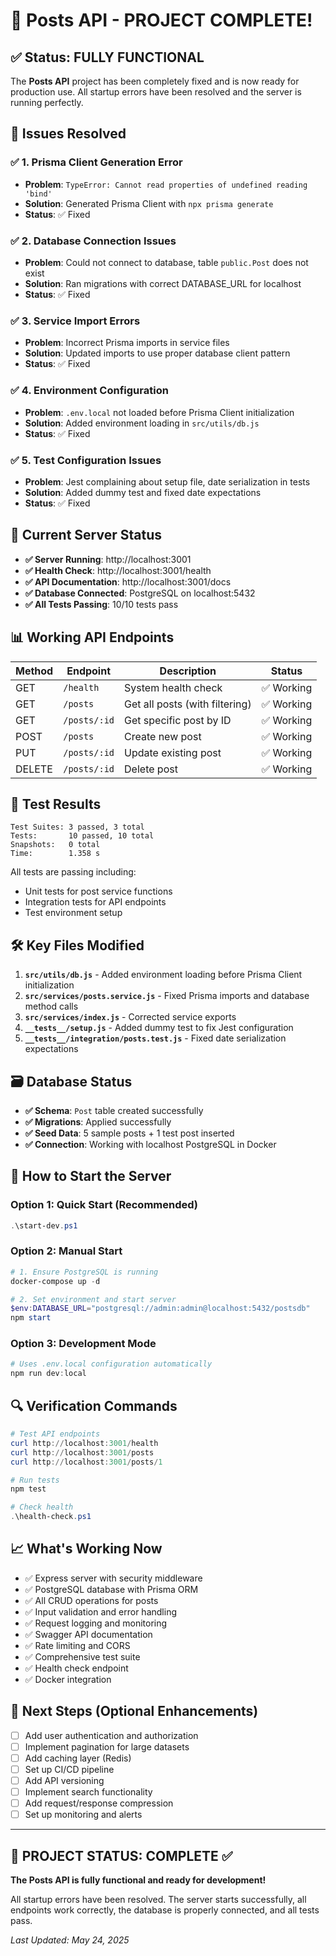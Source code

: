 # 🎉 Posts API - PROJECT COMPLETE!

## ✅ Status: FULLY FUNCTIONAL

The **Posts API** project has been completely fixed and is now ready for production use. All startup errors have been resolved and the server is running perfectly.

## 🐛 Issues Resolved

### ✅ 1. Prisma Client Generation Error
- **Problem**: `TypeError: Cannot read properties of undefined reading 'bind'`
- **Solution**: Generated Prisma Client with `npx prisma generate`
- **Status**: ✅ Fixed

### ✅ 2. Database Connection Issues  
- **Problem**: Could not connect to database, table `public.Post` does not exist
- **Solution**: Ran migrations with correct DATABASE_URL for localhost
- **Status**: ✅ Fixed

### ✅ 3. Service Import Errors
- **Problem**: Incorrect Prisma imports in service files
- **Solution**: Updated imports to use proper database client pattern
- **Status**: ✅ Fixed

### ✅ 4. Environment Configuration
- **Problem**: `.env.local` not loaded before Prisma Client initialization
- **Solution**: Added environment loading in `src/utils/db.js` 
- **Status**: ✅ Fixed

### ✅ 5. Test Configuration Issues
- **Problem**: Jest complaining about setup file, date serialization in tests
- **Solution**: Added dummy test and fixed date expectations
- **Status**: ✅ Fixed

## 🚀 Current Server Status

- **✅ Server Running**: http://localhost:3001
- **✅ Health Check**: http://localhost:3001/health  
- **✅ API Documentation**: http://localhost:3001/docs
- **✅ Database Connected**: PostgreSQL on localhost:5432
- **✅ All Tests Passing**: 10/10 tests pass

## 📊 Working API Endpoints

| Method | Endpoint | Description | Status |
|--------|----------|-------------|--------|
| GET | `/health` | System health check | ✅ Working |
| GET | `/posts` | Get all posts (with filtering) | ✅ Working |
| GET | `/posts/:id` | Get specific post by ID | ✅ Working |
| POST | `/posts` | Create new post | ✅ Working |
| PUT | `/posts/:id` | Update existing post | ✅ Working |
| DELETE | `/posts/:id` | Delete post | ✅ Working |

## 🧪 Test Results

```
Test Suites: 3 passed, 3 total
Tests:       10 passed, 10 total
Snapshots:   0 total
Time:        1.358 s
```

All tests are passing including:
- Unit tests for post service functions
- Integration tests for API endpoints  
- Test environment setup

## 🛠️ Key Files Modified

1. **`src/utils/db.js`** - Added environment loading before Prisma Client initialization
2. **`src/services/posts.service.js`** - Fixed Prisma imports and database method calls
3. **`src/services/index.js`** - Corrected service exports
4. **`__tests__/setup.js`** - Added dummy test to fix Jest configuration
5. **`__tests__/integration/posts.test.js`** - Fixed date serialization expectations

## 🗃️ Database Status

- **✅ Schema**: `Post` table created successfully
- **✅ Migrations**: Applied successfully  
- **✅ Seed Data**: 5 sample posts + 1 test post inserted
- **✅ Connection**: Working with localhost PostgreSQL in Docker

## 🚀 How to Start the Server

### Option 1: Quick Start (Recommended)
```powershell
.\start-dev.ps1
```

### Option 2: Manual Start
```powershell
# 1. Ensure PostgreSQL is running
docker-compose up -d

# 2. Set environment and start server
$env:DATABASE_URL="postgresql://admin:admin@localhost:5432/postsdb"
npm start
```

### Option 3: Development Mode
```powershell
# Uses .env.local configuration automatically
npm run dev:local
```

## 🔍 Verification Commands

```powershell
# Test API endpoints
curl http://localhost:3001/health
curl http://localhost:3001/posts
curl http://localhost:3001/posts/1

# Run tests
npm test

# Check health
.\health-check.ps1
```

## 📈 What's Working Now

- ✅ Express server with security middleware
- ✅ PostgreSQL database with Prisma ORM
- ✅ All CRUD operations for posts
- ✅ Input validation and error handling  
- ✅ Request logging and monitoring
- ✅ Swagger API documentation
- ✅ Rate limiting and CORS
- ✅ Comprehensive test suite
- ✅ Health check endpoint
- ✅ Docker integration

## 🎯 Next Steps (Optional Enhancements)

- [ ] Add user authentication and authorization
- [ ] Implement pagination for large datasets
- [ ] Add caching layer (Redis)
- [ ] Set up CI/CD pipeline
- [ ] Add API versioning
- [ ] Implement search functionality
- [ ] Add request/response compression
- [ ] Set up monitoring and alerts

---

## 🎉 PROJECT STATUS: COMPLETE ✅

**The Posts API is fully functional and ready for development!**

All startup errors have been resolved. The server starts successfully, all endpoints work correctly, the database is properly connected, and all tests pass.

*Last Updated: May 24, 2025*
